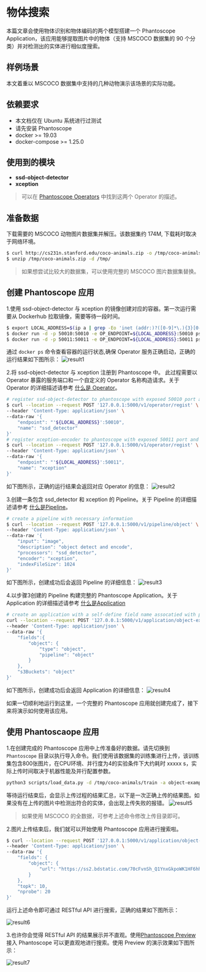 # 物体搜索

本篇文章会使用物体识别和物体编码的两个模型搭建一个 Phantoscope Application，该应用能够提取图片中的物体（支持 MSCOCO 数据集的 90 个分类）并对检测出的实体进行相似度搜索。


## 样例场景
本文着重以 MSCOCO 数据集中支持的几种动物演示该场景的实际功能。

## 依赖要求
- 本文档仅在 Ubuntu 系统进行过测试
- 请先安装 Phantoscope
- docker >= 19.03
- docker-compose >= 1.25.0

## 使用到的模块
- **ssd-object-detector**
- **xception**
> 可以在 [Phantoscope Operators](https://github.com/zilliztech/phantoscope/blob/master/operators/README.md) 中找到这两个 Operator 的描述。

## 准备数据
下载需要的 MSCOCO 动物图片数据集并解压。该数据集约 174M, 下载耗时取决于网络环境。
```bash
$ curl http://cs231n.stanford.edu/coco-animals.zip -o /tmp/coco-animals.zip
$ unzip /tmp/coco-animals.zip -d /tmp/
```
> 如果想尝试比较大的数据集，可以使用完整的 MSCOCO 图片数据集替换。

## 创建 Phantoscope 应用
1.使用 ssd-object-detector 与 xception 的镜像创建对应的容器。第一次运行需要从 Dockerhub 拉取镜像，需要等待一段时间。
```bash
$ export LOCAL_ADDRESS=$(ip a | grep -Eo 'inet (addr:)?([0-9]*\.){3}[0-9]*' | grep -Eo '([0-9]*\.){3}[0-9]*' | grep -v '127.0.0.1'| head -n 1)
$ docker run -d -p 50010:50010 -e OP_ENDPOINT=${LOCAL_ADDRESS}:50010 psoperator/ssd-detector:latest
$ docker run -d -p 50011:50011 -e OP_ENDPOINT=${LOCAL_ADDRESS}:50011 psoperator/xception-encoder:latest
```

通过 ```docker ps``` 命令查看容器的运行状态,确保 Operator 服务正确启动，正确的运行结果如下图所示：
![result1](/.github/example/object-example1.png)

2.将 ssd-object-detector 与 xception 注册到 Phantoscope 中。
此过程需要以 Operator 暴露的服务端口和一个自定义的 Operator 名称构造请求。关于 Operator 的详细描述请参考 [什么是 Operator](https://github.com/zilliztech/phantoscope/blob/master/docs/site/zh-CN/tutorials/operator.md)。
```bash
# register ssd-object-detector to phantoscope with exposed 50010 port and a self-defined name 'ssd_detector'
$ curl --location --request POST '127.0.0.1:5000/v1/operator/regist' \
--header 'Content-Type: application/json' \
--data-raw '{
    "endpoint": "'${LOCAL_ADDRESS}':50010",
    "name": "ssd_detector"
}'
# register xception-encoder to phantoscope with exposed 50011 port and a self-defined name 'xception'
$ curl --location --request POST '127.0.0.1:5000/v1/operator/regist' \
--header 'Content-Type: application/json' \
--data-raw '{
    "endpoint": "'${LOCAL_ADDRESS}':50011",
    "name": "xception"
}'
```
如下图所示，正确的运行结果会返回对应 Operator 的信息：
![result2](/.github/example/object-example2.png)

3.创建一条包含 ssd_detector 和 xception 的 Pipeline。关于 Pipeline 的详细描述请参考 [什么是Pipeline](https://github.com/zilliztech/phantoscope/blob/master/docs/site/zh-CN/tutorials/pipeline.md)。
```bash
# create a pipeline with necessary information
$ curl --location --request POST '127.0.0.1:5000/v1/pipeline/object' \
--header 'Content-Type: application/json' \
--data-raw '{
	"input": "image",
	"description": "object detect and encode",
	"processors": "ssd_detector",
	"encoder": "xception",
	"indexFileSize": 1024
}'
```
如下图所示，创建成功后会返回 Pipeline 的详细信息：
![result3](/.github/example/object-example3.png)

4.以步骤3创建的 Pipeline 构建完整的 Phantoscope Application。关于 Application 的详细描述请参考 [什么是Application](https://github.com/zilliztech/phantoscope/blob/master/docs/site/zh-CN/tutorials/application.md)
```bash
# create an application with a self-define field name assocatied with pipeline created in step3 
curl --location --request POST '127.0.0.1:5000/v1/application/object-example' \
--header 'Content-Type: application/json' \
--data-raw '{
    "fields":{
        "object": {
            "type": "object",
            "pipeline": "object"
        }
    },
    "s3Buckets": "object"
}'
```
如下图所示，创建成功后会返回 Application 的详细信息：
![result4](/.github/example/object-example4.png)

如果一切顺利地运行到这里，一个完整的 Phantoscope 应用就创建完成了，接下来将演示如何使用该应用。

## 使用 Phantoscaope 应用 

1.在创建完成的 Phantoscope 应用中上传准备好的数据。请先切换到 ```Phantoscope``` 目录以执行导入命令。我们使用该数据集的训练集进行上传，该训练集包含800张图片，在CPU环境、并行度为4的实验条件下大约耗时 xxxxx s，实际上传时间取决于机器性能及并行配置参数。

```bash
python3 scripts/load_data.py -d /tmp/coco-animals/train -a object-example -p object
```
等待运行结束后，会显示上传过程的结果汇总，以下是一次正确上传的结果图。如果没有在上传的图片中检测出符合的实体，会出现上传失败的报错。
![result5](/.github/example/object-example5.png)

> 如果使用 MSCOCO 的全数据，可参考上述命令修改上传目录即可。

2.图片上传结束后，我们就可以开始使用 Phantoscope 应用进行搜索啦。
```bash
$ curl --location --request POST '127.0.0.1:5000/v1/application/object-example/search' \
--header 'Content-Type: application/json' \
--data-raw '{
	"fields": {
        "object": {
            "url": "https://ss2.bdstatic.com/70cFvnSh_Q1YnxGkpoWK1HF6hhy/it/u=3506601383,2488554559&fm=26&gp=0.jpg"
        }
    },
    "topk": 10,
    "nprobe": 20
}'
```
运行上述命令即可通过 RESTful API 进行搜索，正确的结果如下图所示：

![result6](/.github/example/object-example6.png)

3.也许你会觉得 RESTful API 的结果展示并不直观。使用[Phantoscope Preview](https://github.com/zilliztech/phantoscope/blob/master/docs/site/zh-CN/tutorials/preview.md)接入 Phantoscope 可以更直观地进行搜索。使用 Preview 的演示效果如下图所示：

![result7](/.github/example/object-example7.gif)


